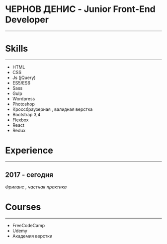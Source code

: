 # ЧЕРНОВ ДЕНИС - Junior Front-End Developer
***



  
# Skills
***

  - HTML 
  - CSS
  - Js (jQuery)
  - ES5/ES6
  - Sass
  - Gulp
  - Wordpress
  - Photoshop
  - Кроссбраузерная , валидная верстка
  - Bootstrap 3,4
  - Flexbox
  - React
  - Redux

# Experience
***
   2017 - сегодня
---
  _Фриланс_ _,_ _частная_ _практика_

# Сourses 
***
- FreeCodeCamp
- Udemy
- Академия верстки





